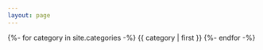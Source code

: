 ```yaml
---
layout: page
---
```


{%- for category in site.categories -%}
<span>{{ category | first }}</span>
{%- endfor -%}
